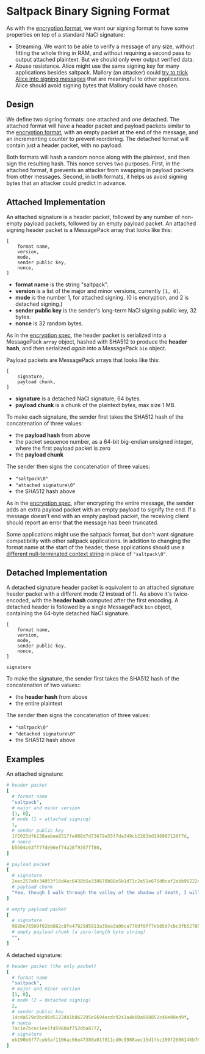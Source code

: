 # Saltpack Binary Signing Format

As with the [encryption format](saltpack_encryption.md), we want our signing
format to have some properties on top of a standard NaCl signature:
- Streaming. We want to be able to verify a message of any size, without
  fitting the whole thing in RAM, and without requiring a second pass to output
  attached plaintext. But we should only ever output verified data.
- Abuse resistance. Alice might use the same signing key for many applications
  besides saltpack. Mallory (an attacker) could [try to trick Alice into
  signing
  messages](https://blog.sandstorm.io/news/2015-05-01-is-that-ascii-or-protobuf.html)
  that are meaningful to other applications. Alice should avoid signing bytes
  that Mallory could have chosen.

## Design

We define two signing formats: one attached and one detached. The attached
format will have a header packet and payload packets similar to the [encryption
format](saltpack_encryption.md), with an empty packet at the end of the
message, and an incrementing counter to prevent reordering. The detached format
will contain just a header packet, with no payload.

Both formats will hash a random nonce along with the plaintext, and then sign
the resulting hash. This nonce serves two purposes. First, in the attached
format, it prevents an attacker from swapping in payload packets from other
messages. Second, in both formats, it helps us avoid signing bytes that an
attacker could predict in advance.

## Attached Implementation

An attached signature is a header packet, followed by any number of non-empty
payload packets, followed by an empty payload packet. An attached signing
header packet is a MessagePack array that looks like this:

```
[
    format name,
    version,
    mode,
    sender public key,
    nonce,
]
```

- **format name** is the string "saltpack".
- **version** is a list of the major and minor versions, currently `[1, 0]`.
- **mode** is the number 1, for attached signing. (0 is encryption, and 2 is
  detached signing.)
- **sender public key** is the sender's long-term NaCl signing public key, 32 bytes.
- **nonce** is 32 random bytes.

As in the [encryption spec](saltpack_encryption.md), the header packet is
serialized into a MessagePack `array` object, hashed with SHA512 to produce the
**header hash**, and then serialized *again* into a MessagePack `bin` object.

Payload packets are MessagePack arrays that looks like this:

```
[
    signature,
    payload chunk,
]
```

- **signature** is a detached NaCl signature, 64 bytes.
- **payload chunk** is a chunk of the plaintext bytes, max size 1 MB.

To make each signature, the sender first takes the SHA512 hash of the
concatenation of three values:
- the **payload hash** from above
- the packet sequence number, as a 64-bit big-endian unsigned integer, where
  the first payload packet is zero
- the **payload chunk**

The sender then signs the concatenation of three values:
- `"saltpack\0"`
- `"attached signature\0"`
- the SHA512 hash above

As in the [encryption spec](saltpack_encryption.md), after encrypting the
entire message, the sender adds an extra payload packet with an empty payload
to signify the end. If a message doesn't end with an empty payload packet, the
receiving client should report an error that the message has been truncated.

Some applications might use the saltpack format, but don't want signature
compatibility with other saltpack applications. In addition to changing the
format name at the start of the header, these applications should use a
[different null-terminated context
string](https://www.ietf.org/mail-archive/web/tls/current/msg14734.html) in
place of `"saltpack\0"`.

## Detached Implementation

A detached signature header packet is equivalent to an attached signature
header packet with a different mode (2 instead of 1). As above it's
twice-encoded, with the **header hash** computed after the first encoding. A
detached header is followed by a single MessagePack `bin` object, containing
the 64-byte detached NaCl signature.

```
[
    format name,
    version,
    mode,
    sender public key,
    nonce,
]

signature
```

To make the signature, the sender first takes the SHA512 hash of the
concatenation of two values::
- the **header hash** from above
- the entire plaintext

The sender then signs the concatenation of three values:
- `"saltpack\0"`
- `"detached signature\0"`
- the SHA512 hash above

## Examples

An attached signature:

```yaml
# header packet
[
  # format name
  "saltpack",
  # major and minor version
  [1, 0],
  # mode (1 = attached signing)
  1,
  # sender public key
  1f5025dfb138aebee8517fe988d7d73679a55f7da349cb2283bd196907120f7d,
  # nonce
  b5504c63ff77de96ef74a28f9397ff80,
]

# payload packet
[
  # signature
  2eec257a9c34053f16d4ac6438b5a338670b88e5b1d71c2e51e675d0caf2abb962224b5baaf3ce125a199c7cee75de8cf442c97f74540830e121105094ca580a,
  # payload chunk
  "Yea, though I walk through the valley of the shadow of death, I will fear no evil: for thou art with me; thy rod and thy staff they comfort me.",
]

# empty payload packet
[
  # signature
  988be76509f02bd882c8fe47829d5813a35ea3a06ca776df8ff7eb85d7cbc3fb52785d40ec42f674cb62429fc52a7f84c1400e3c26e0e3b8b7fd2daf7f915d08,
  # empty payload chunk (a zero-length byte string)
  "",
]
```

A detached signature:

```yaml
# header packet (the only packet)
[
  # format name
  "saltpack",
  # major and minor version
  [1, 0],
  # mode (2 = detached signing)
  2,
  # sender public key
  14cda529c0bc06d5122d41b862295e5694ecdc9241a4b00a988852c40e08ed9f,
  # nonce
  7ac1e7bcec1ee1f45960af752dba8772,
  # signature
  eb190b6f77ceb5af1106ac66e47380a01f811cd0c9988aec15d1fbc399f2606146b76104103f7a0f94e267370829cf935d04e8eda60483f4e1bca32f88936c02,
]
```

